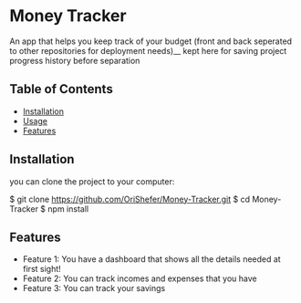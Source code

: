 # Money Tracker

An app that helps you keep track of your budget (front and back seperated to other repositories for deployment needs)__
kept here for saving project progress history before separation

## Table of Contents

- [Installation](#installation)
- [Usage](#usage)
- [Features](#features)

## Installation
you can clone the project to your computer:

$ git clone https://github.com/OriShefer/Money-Tracker.git
$ cd Money-Tracker 
$ npm install

## Features

- Feature 1: You have a dashboard that shows all the details needed at first sight!
- Feature 2: You can track incomes and expenses that you have 
- Feature 3: You can track your savings
